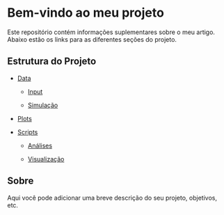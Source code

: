 # Bem-vindo ao meu projeto


Este repositório contém informações suplementares sobre o meu artigo. Abaixo estão os links para as diferentes seções do projeto.


## Estrutura do Projeto


- [Data](Data/README.md)

  - [Input](Data/input/)

  - [Simulação](Data/simulação/)

- [Plots](Plots/README.md)

- [Scripts](Scripts/README.md)

  - [Análises](Scripts/análises/)

  - [Visualização](Scripts/visualização/)


## Sobre


Aqui você pode adicionar uma breve descrição do seu projeto, objetivos, etc.
